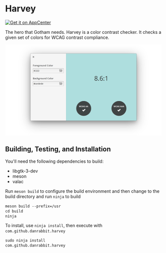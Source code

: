 # Harvey
[![Get it on AppCenter](https://appcenter.elementary.io/badge.svg)](https://appcenter.elementary.io/com.github.danrabbit.harvey)

The hero that Gotham needs. Harvey is a color contrast checker. It checks a given set of colors for WCAG contrast compliance.

![Harvey Screenshot](data/screenshot.png?raw=true)

## Building, Testing, and Installation


You'll need the following dependencies to build:
* libgtk-3-dev
* meson
* valac

Run `meson build` to configure the build environment and then change to the build directory and run `ninja` to build

    meson build --prefix=/usr 
    cd build
    ninja

To install, use `ninja install`, then execute with `com.github.danrabbit.harvey`

    sudo ninja install
    com.github.danrabbit.harvey
